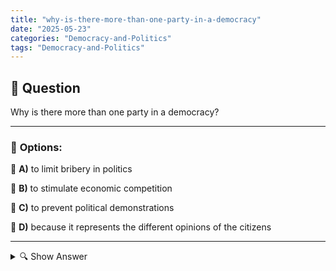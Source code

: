 ```yaml
---
title: "why-is-there-more-than-one-party-in-a-democracy"
date: "2025-05-23"
categories: "Democracy-and-Politics"
tags: "Democracy-and-Politics"
---
```


## 📌 **Question**

Why is there more than one party in a democracy?



---

### 📝 **Options:**

🔘 **A)** to limit bribery in politics

🔘 **B)** to stimulate economic competition

🔘 **C)** to prevent political demonstrations

🔘 **D)** because it represents the different opinions of the citizens

---

<details>
  <summary>🔍 Show Answer</summary>

  <p>
💡  <b>Correct Answer:</b>  d
  </p>
  <p>
    📖<b>Explanation:</b>
    
  </p>
</details>
